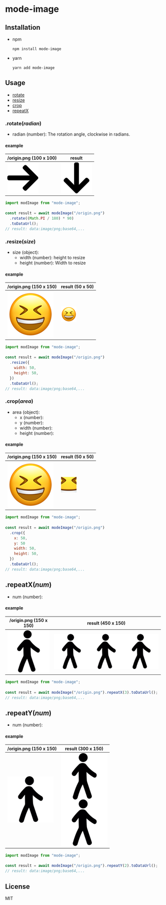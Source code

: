 # mode-image

## Installation

- npm
  ```console
  npm install mode-image
  ```
- yarn
  ```console
  yarn add mode-image
  ```

## Usage

- [rotate](#rotateradian)
- [resize](#resizesize)
- [crop](#croparea)
- [repeatX](#repeatxnum)

### .rotate(_radian_)

- radian (number): The rotation angle, clockwise in radians.

#### example

| /origin.png (100 x 100)                                  | result                                                                                    |
| -------------------------------------------------------- | ----------------------------------------------------------------------------------------- |
| <img src="./tests/__fixtures__/right-arrow-100-100.png"> | <img src="./tests/__image_snapshots__/rotate-test-ts-rotate-90-deg-100-x-100-1-snap.png"> |

```js
import modImage from "mode-image";

const result = await modeImage("/origin.png")
  .rotate((Math.PI / 180) * 90)
  .toDataUrl();
// result: data:image/png;base64,...
```

### .resize(_size_)

- size (object):
  - width (number): height to resize
  - height (number): Width to resize

#### example

| /origin.png (150 x 150)                            | result (50 x 50)                                                                                     |
| -------------------------------------------------- | ---------------------------------------------------------------------------------------------------- |
| <img src="./tests/__fixtures__/smile-150-150.png"> | <img src="./tests/__image_snapshots__/resize-test-ts-resize-resize-150-x-150-to-50-x-50-1-snap.png"> |

```js
import modImage from "mode-image";

const result = await modeImage("/origin.png")
  .resize({
    width: 50,
    height: 50,
  })
  .toDataUrl();
// result: data:image/png;base64,...
```

### .crop(_area_)

- area (object):
  - x (number):
  - y (number):
  - width (number):
  - height (number):

#### example

| /origin.png (150 x 150)                            | result (50 x 50)                                                                                   |
| -------------------------------------------------- | -------------------------------------------------------------------------------------------------- |
| <img src="./tests/__fixtures__/smile-150-150.png"> | <img src="./tests/__image_snapshots__/crop-test-ts-resize-resize-150-x-150-to-50-x-50-2-snap.png"> |

```js
import modImage from "mode-image";

const result = await modeImage("/origin.png")
  .crop({
    x: 50,
    y: 50
    width: 50,
    height: 50,
  })
  .toDataUrl();
// result: data:image/png;base64,...
```

## .repeatX(_num_)

- num (number):

#### example

| /origin.png (150 x 150)                           | result (450 x 150)                                                                                      |
| ------------------------------------------------- | ------------------------------------------------------------------------------------------------------- |
| <img src="./tests/__fixtures__/walk-150-150.png"> | <img src="./tests/__image_snapshots__/repeat-x-test-ts-repeat-x-repeat-x-3-times-150-x-150-1-snap.png"> |

```js
import modImage from "mode-image";

const result = await modeImage("/origin.png").repeatX(3).toDataUrl();
// result: data:image/png;base64,...
```

## .repeatY(_num_)

- num (number):

#### example

| /origin.png (150 x 150)                           | result (300 x 150)                                                                                      |
| ------------------------------------------------- | ------------------------------------------------------------------------------------------------------- |
| <img src="./tests/__fixtures__/walk-150-150.png"> | <img src="./tests/__image_snapshots__/repeat-y-test-ts-repeat-y-repeat-y-2-times-150-x-150-1-snap.png"> |

```js
import modImage from "mode-image";

const result = await modeImage("/origin.png").repeatY(2).toDataUrl();
// result: data:image/png;base64,...
```

## License

MIT
